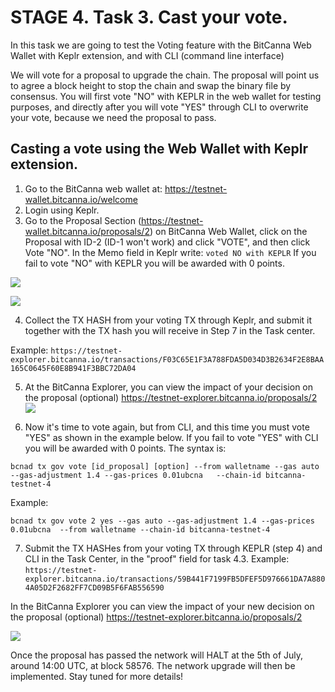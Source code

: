 # STAGE 4. Task 3. Cast your vote.

In this task we are going to test the Voting feature with the BitCanna Web Wallet with Keplr extension, and with CLI (command line interface)

We will vote for a proposal to upgrade the chain. The proposal will point us to agree a block height to stop the chain and swap the binary file by consensus. You will first vote "NO" with KEPLR in the web wallet for testing purposes, and directly after you will vote "YES" through CLI to overwrite your vote, because we need the proposal to pass.

## Casting a vote using the Web Wallet with Keplr extension.

1. Go to the BitCanna web wallet at: https://testnet-wallet.bitcanna.io/welcome
2. Login using Keplr.
3. Go to the Proposal Section (https://testnet-wallet.bitcanna.io/proposals/2) on BitCanna Web Wallet, click on the Proposal with ID-2 (ID-1 won't work) and click "VOTE", and then click Vote "NO". In the Memo field in Keplr write: `voted NO with KEPLR` If you fail to vote "NO" with KEPLR you will be awarded with 0 points.

![](https://i.imgur.com/S3WAK4z.png)

![](https://i.imgur.com/DkWawvC.png)


4. Collect the TX HASH from your voting TX through Keplr, and submit it together with the TX hash you will receive in Step 7 in the Task center.

Example: `https://testnet-explorer.bitcanna.io/transactions/F03C65E1F3A788FDA5D034D3B2634F2E8BAA165C0645F60E8B941F3BBC72DA04`

5. At the BitCanna Explorer, you can view the impact of your decision on the proposal (optional) https://testnet-explorer.bitcanna.io/proposals/2
![](https://i.imgur.com/y4iW44G.png)

6. Now it's time to vote again, but from CLI, and this time you must vote "YES" as shown in the example below. If you fail to vote "YES" with CLI you will be awarded with 0 points.
The syntax is:
```
bcnad tx gov vote [id_proposal] [option] --from walletname --gas auto --gas-adjustment 1.4 --gas-prices 0.01ubcna   --chain-id bitcanna-testnet-4
```
Example:
```
bcnad tx gov vote 2 yes --gas auto --gas-adjustment 1.4 --gas-prices 0.01ubcna  --from walletname --chain-id bitcanna-testnet-4
```
7. Submit the TX HASHes from your voting TX through KEPLR (step 4) and CLI in the Task Center, in the "proof" field for task 4.3.
Example: `https://testnet-explorer.bitcanna.io/transactions/59B441F7199FB5DFEF5D976661DA7A8804A05D2F2682FF7CD09B5F6FAB556590`

In the BitCanna Explorer you can view the impact of your new decision on the proposal (optional) https://testnet-explorer.bitcanna.io/proposals/2

![](https://i.imgur.com/Y3qlWKi.png)

Once the proposal has passed the network will HALT at the 5th of July, around 14:00 UTC, at block 58576. The network upgrade will then be implemented. Stay tuned for more details!
